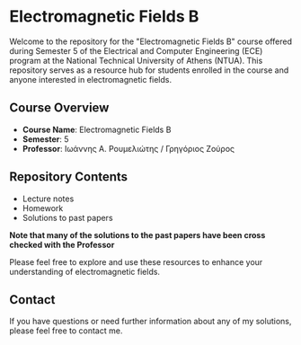 # Electromagnetic Fields B

Welcome to the repository for the "Electromagnetic Fields B" course offered during Semester 5 of the Electrical and Computer Engineering (ECE) program at the National Technical University of Athens (NTUA). This repository serves as a resource hub for students enrolled in the course and anyone interested in electromagnetic fields.

## Course Overview

- **Course Name**: Electromagnetic Fields B
- **Semester**: 5
- **Professor**: Ιωάννης Α. Ρουμελιώτης / Γρηγόριος Ζούρος

## Repository Contents

- Lecture notes
- Homework 
- Solutions to past papers

**Note that many of the solutions to the past papers have been cross checked with the Professor**

Please feel free to explore and use these resources to enhance your understanding of electromagnetic fields.

## Contact

If you have questions or need further information about any of my solutions, please feel free to contact me.
